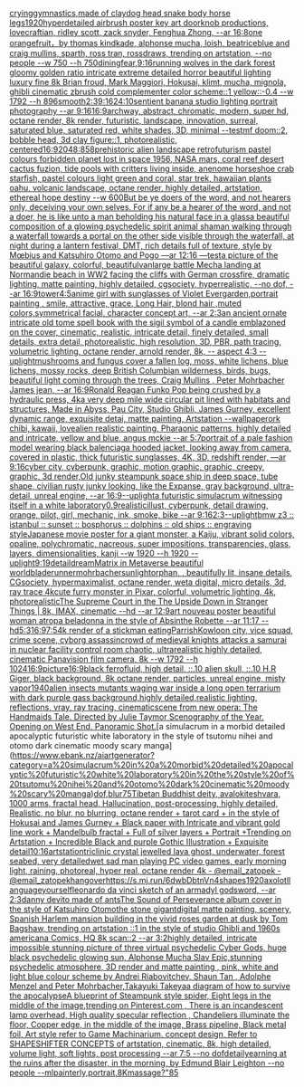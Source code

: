[crying](https://www.ebank.nz/aiartgenerator?category=crying)[gymnastics,made of clay](https://www.ebank.nz/aiartgenerator?category=gymnastics%2Cmade%20of%20clay)[dog head snake body horse legs](https://www.ebank.nz/aiartgenerator?category=dog%20head%20snake%20body%20horse%20legs)[1920](https://www.ebank.nz/aiartgenerator?category=1920)[hyperdetailed airbrush poster key art doorknob productions, lovecraftian, ridley scott, zack snyder, Fenghua Zhong, --ar 16:8](https://www.ebank.nz/aiartgenerator?category=hyperdetailed%20airbrush%20poster%20key%20art%20doorknob%20productions%2C%20lovecraftian%2C%20ridley%20scott%2C%20zack%20snyder%2C%20Fenghua%20Zhong%2C%20--ar%2016%3A8)[one orangefruit，by thomas kindkade, alphonse mucha, loish, beatriceblue and craig mullins, sparth, ross tran, rossdraws, trending on artstation, --no people --w 750 --h 750](https://www.ebank.nz/aiartgenerator?category=one%20orangefruit%EF%BC%8Cby%20thomas%20kindkade%2C%20alphonse%20mucha%2C%20loish%2C%20beatriceblue%20and%20craig%20mullins%2C%20sparth%2C%20ross%20tran%2C%20rossdraws%2C%20trending%20on%20artstation%2C%20--no%20people%20--w%20750%20--h%20750)[dining](https://www.ebank.nz/aiartgenerator?category=dining)[fear,](https://www.ebank.nz/aiartgenerator?category=fear%2C)[9:16](https://www.ebank.nz/aiartgenerator?category=9%3A16)[running wolves in the dark forest gloomy golden ratio intricate extreme detailed horror beautiful lighting luxury fine 8k Brian froud, Mark Maggiori, Hokusai, klimt, mucha, mignola, ghibli cinematic zbrush cold complementer color scheme::1 yellow::-0.4 --w 1792 --h 896](https://www.ebank.nz/aiartgenerator?category=running%20wolves%20in%20the%20dark%20forest%20gloomy%20golden%20ratio%20intricate%20extreme%20detailed%20horror%20beautiful%20lighting%20luxury%20fine%208k%20Brian%20froud%2C%20Mark%20Maggiori%2C%20Hokusai%2C%20klimt%2C%20mucha%2C%20mignola%2C%20ghibli%20cinematic%20zbrush%20cold%20complementer%20color%20scheme%3A%3A1%20yellow%3A%3A-0.4%20--w%201792%20--h%20896)[smooth](https://www.ebank.nz/aiartgenerator?category=smooth)[2:3](https://www.ebank.nz/aiartgenerator?category=2%3A3)[9:16](https://www.ebank.nz/aiartgenerator?category=9%3A16)[24:10](https://www.ebank.nz/aiartgenerator?category=24%3A10)[sentient banana studio lighting portrait photography --ar 9:16](https://www.ebank.nz/aiartgenerator?category=sentient%20banana%20studio%20lighting%20portrait%20photography%20--ar%209%3A16)[16:9](https://www.ebank.nz/aiartgenerator?category=16%3A9)[archway, abstract, chromatic, modern, super hd, octane render, 8k render, futuristic, landscape, innovation, surreal, saturated blue, saturated red, white shades, 3D, minimal --test](https://www.ebank.nz/aiartgenerator?category=archway%2C%20abstract%2C%20chromatic%2C%20modern%2C%20super%20hd%2C%20octane%20render%2C%208k%20render%2C%20futuristic%2C%20landscape%2C%20innovation%2C%20surreal%2C%20saturated%20blue%2C%20saturated%20red%2C%20white%20shades%2C%203D%2C%20minimal%20--test)[mf doom::2, bobble head, 3d clay figure::1, photorealistic, centered](https://www.ebank.nz/aiartgenerator?category=mf%20doom%3A%3A2%2C%20bobble%20head%2C%203d%20clay%20figure%3A%3A1%2C%20photorealistic%2C%20centered)[16:9](https://www.ebank.nz/aiartgenerator?category=16%3A9)[2048:858](https://www.ebank.nz/aiartgenerator?category=2048%3A858)[prehistoric alien landscape retrofuturism pastel colours forbidden planet lost in space 1956, NASA mars, coral reef desert cactus fuzion, tide pools with critters living inside, anenome horseshoe crab starfish, pastel colours light green and coral, star trek, hawaiian plants oahu, volcanic landscape, octane render, highly detailed, artstation, ethereal hope destiny --w 600](https://www.ebank.nz/aiartgenerator?category=prehistoric%20alien%20landscape%20retrofuturism%20pastel%20colours%20forbidden%20planet%20lost%20in%20space%201956%2C%20NASA%20mars%2C%20coral%20reef%20desert%20cactus%20fuzion%2C%20tide%20pools%20with%20critters%20living%20inside%2C%20anenome%20horseshoe%20crab%20starfish%2C%20pastel%20colours%20light%20green%20and%20coral%2C%20star%20trek%2C%20hawaiian%20plants%20oahu%2C%20volcanic%20landscape%2C%20octane%20render%2C%20highly%20detailed%2C%20artstation%2C%20ethereal%20hope%20destiny%20--w%20600)[But be ye doers of the word, and not hearers only, deceiving your own selves.  For if any be a hearer of the word, and not a doer, he is like unto a man beholding his natural face in a glass](https://www.ebank.nz/aiartgenerator?category=But%20be%20ye%20doers%20of%20the%20word%2C%20and%20not%20hearers%20only%2C%20deceiving%20your%20own%20selves.%20%20For%20if%20any%20be%20a%20hearer%20of%20the%20word%2C%20and%20not%20a%20doer%2C%20he%20is%20like%20unto%20a%20man%20beholding%20his%20natural%20face%20in%20a%20glass)[a beautiful composition of a glowing psychedelic spirit animal shaman walking through a waterfall towards a portal on the other side visible through the waterfall, at night during a lantern festival, DMT,  rich details full of texture, style by Mœbius and Katsuhiro Otomo and Pogo —ar 12:16 —test](https://www.ebank.nz/aiartgenerator?category=a%20beautiful%20composition%20of%20a%20glowing%20psychedelic%20spirit%20animal%20shaman%20walking%20through%20a%20waterfall%20towards%20a%20portal%20on%20the%20other%20side%20visible%20through%20the%20waterfall%2C%20at%20night%20during%20a%20lantern%20festival%2C%20DMT%2C%20%20rich%20details%20full%20of%20texture%2C%20style%20by%20M%C5%93bius%20and%20Katsuhiro%20Otomo%20and%20Pogo%20%E2%80%94ar%2012%3A16%20%E2%80%94test)[a picture of the beautiful galaxy, colorful, beautiful](https://www.ebank.nz/aiartgenerator?category=a%20picture%20of%20the%20beautiful%20galaxy%2C%20colorful%2C%20beautiful)[van](https://www.ebank.nz/aiartgenerator?category=van)[large battle Mecha landing at Normandie beach in WW2 facing the cliffs with German crossfire, dramatic lighting, matte painting, highly detailed, cgsociety, hyperrealistic, --no dof, --ar 16:9](https://www.ebank.nz/aiartgenerator?category=large%20battle%20Mecha%20landing%20at%20Normandie%20beach%20in%20WW2%20facing%20the%20cliffs%20with%20German%20crossfire%2C%20dramatic%20lighting%2C%20matte%20painting%2C%20highly%20detailed%2C%20cgsociety%2C%20hyperrealistic%2C%20--no%20dof%2C%20--ar%2016%3A9)[tower](https://www.ebank.nz/aiartgenerator?category=tower)[4:5](https://www.ebank.nz/aiartgenerator?category=4%3A5)[anime girl with sunglasses of Violet Evergarden,portrait painting , smile, attractive, grace, Long Hair, blond hair ,muted colors,symmetrical facial, character concept art, --ar 2:3](https://www.ebank.nz/aiartgenerator?category=anime%20girl%20with%20sunglasses%20of%20Violet%20Evergarden%2Cportrait%20painting%20%2C%20smile%2C%20attractive%2C%20grace%2C%20Long%20Hair%2C%20blond%20hair%20%2Cmuted%20colors%2Csymmetrical%20facial%2C%20character%20concept%20art%2C%20--ar%202%3A3)[an ancient ornate intricate old tome spell book with the sigil symbol of a candle emblazoned on the cover, cinematic, realistic, intricate detail, finely detailed, small details, extra detail, photorealistic, high resolution, 3D, PBR, path tracing, volumetric lighting, octane render, arnold render, 8k, -- aspect 4:3 --uplight](https://www.ebank.nz/aiartgenerator?category=an%20ancient%20ornate%20intricate%20old%20tome%20spell%20book%20with%20the%20sigil%20symbol%20of%20a%20candle%20emblazoned%20on%20the%20cover%2C%20cinematic%2C%20realistic%2C%20intricate%20detail%2C%20finely%20detailed%2C%20small%20details%2C%20extra%20detail%2C%20photorealistic%2C%20high%20resolution%2C%203D%2C%20PBR%2C%20path%20tracing%2C%20volumetric%20lighting%2C%20octane%20render%2C%20arnold%20render%2C%208k%2C%20--%20aspect%204%3A3%20--uplight)[mushrooms and fungus cover a fallen log, moss, white lichens,  blue lichens,  mossy rocks, deep British Columbian wilderness, birds, bugs, beautiful light coming through the trees, Craig Mullins  , Peter Mohrbacher  James jean,  --ar 16:9](https://www.ebank.nz/aiartgenerator?category=mushrooms%20and%20fungus%20cover%20a%20fallen%20log%2C%20moss%2C%20white%20lichens%2C%20%20blue%20lichens%2C%20%20mossy%20rocks%2C%20deep%20British%20Columbian%20wilderness%2C%20birds%2C%20bugs%2C%20beautiful%20light%20coming%20through%20the%20trees%2C%20Craig%20Mullins%20%20%2C%20Peter%20Mohrbacher%20%20James%20jean%2C%20%20--ar%2016%3A9)[Ronald Reagan Funko Pop being crushed by a hydraulic press, 4k](https://www.ebank.nz/aiartgenerator?category=Ronald%20Reagan%20Funko%20Pop%20being%20crushed%20by%20a%20hydraulic%20press%2C%204k)[a very deep mile wide circular pit lined with habitats and structures, Made in Abyss, Pau City, Studio Ghibli, James Gurney, excellent dynamic range, exquisite detai, matte painting, Artstation --wallpaper](https://www.ebank.nz/aiartgenerator?category=a%20very%20deep%20mile%20wide%20circular%20pit%20lined%20with%20habitats%20and%20structures%2C%20Made%20in%20Abyss%2C%20Pau%20City%2C%20Studio%20Ghibli%2C%20James%20Gurney%2C%20excellent%20dynamic%20range%2C%20exquisite%20detai%2C%20matte%20painting%2C%20Artstation%20--wallpaper)[ork chibi, kawaii, love](https://www.ebank.nz/aiartgenerator?category=ork%20chibi%2C%20kawaii%2C%20love)[alien realistic painting, Pharaonic patterns, highly detailed and intricate, yellow and blue, angus mckie --ar 5:7](https://www.ebank.nz/aiartgenerator?category=alien%20realistic%20painting%2C%20Pharaonic%20patterns%2C%20highly%20detailed%20and%20intricate%2C%20yellow%20and%20blue%2C%20angus%20mckie%20--ar%205%3A7)[portrait of a pale fashion model wearing black balenciaga hooded jacket, looking away from camera, covered in plastic, thick futuristic sunglasses, 4K, 3D, redshift render, —ar 9:16](https://www.ebank.nz/aiartgenerator?category=portrait%20of%20a%20pale%20fashion%20model%20wearing%20black%20balenciaga%20hooded%20jacket%2C%20looking%20away%20from%20camera%2C%20covered%20in%20plastic%2C%20thick%20futuristic%20sunglasses%2C%204K%2C%203D%2C%20redshift%20render%2C%20%E2%80%94ar%209%3A16)[cyber city, cyberpunk, graphic,  motion graphic, graphic,  creepy, graphic, 3d render,](https://www.ebank.nz/aiartgenerator?category=cyber%20city%2C%20cyberpunk%2C%20graphic%2C%20%20motion%20graphic%2C%20graphic%2C%20%20creepy%2C%20graphic%2C%203d%20render%2C)[Old junky steampunk space ship in deep space, tube shape, civilian rusty junky looking, like the Expanse, gray background, ultra-detail, unreal engine, --ar 16:9](https://www.ebank.nz/aiartgenerator?category=Old%20junky%20steampunk%20space%20ship%20in%20deep%20space%2C%20tube%20shape%2C%20civilian%20rusty%20junky%20looking%2C%20like%20the%20Expanse%2C%20gray%20background%2C%20ultra-detail%2C%20unreal%20engine%2C%20--ar%2016%3A9)[--uplight](https://www.ebank.nz/aiartgenerator?category=--uplight)[a futuristic simulacrum witnessing itself in a white laboratory](https://www.ebank.nz/aiartgenerator?category=a%20futuristic%20simulacrum%20witnessing%20itself%20in%20a%20white%20laboratory)[0.9](https://www.ebank.nz/aiartgenerator?category=0.9)[realistic](https://www.ebank.nz/aiartgenerator?category=realistic)[illust, cyberpunk, detail drawing, orange, pilot, girl, mechanic, ink, smoke, bike --ar 9:16](https://www.ebank.nz/aiartgenerator?category=illust%2C%20cyberpunk%2C%20detail%20drawing%2C%20orange%2C%20pilot%2C%20girl%2C%20mechanic%2C%20ink%2C%20smoke%2C%20bike%20--ar%209%3A16)[2:3](https://www.ebank.nz/aiartgenerator?category=2%3A3)[--uplight](https://www.ebank.nz/aiartgenerator?category=--uplight)[bmw z3 :: istanbul :: sunset :: bosphorus :: dolphins :: old ships :: engraving style](https://www.ebank.nz/aiartgenerator?category=bmw%20z3%20%3A%3A%20istanbul%20%3A%3A%20sunset%20%3A%3A%20bosphorus%20%3A%3A%20dolphins%20%3A%3A%20old%20ships%20%3A%3A%20engraving%20style)[Japanese movie poster for a giant monster, a Kaiju, vibrant solid colors, opaline, polychromatic, nacreous, super impositions, transparencies, glass, layers, dimensionalities, kanji --w 1920 --h 1920 --uplight](https://www.ebank.nz/aiartgenerator?category=Japanese%20movie%20poster%20for%20a%20giant%20monster%2C%20a%20Kaiju%2C%20vibrant%20solid%20colors%2C%20opaline%2C%20polychromatic%2C%20nacreous%2C%20super%20impositions%2C%20transparencies%2C%20glass%2C%20layers%2C%20dimensionalities%2C%20kanji%20--w%201920%20--h%201920%20--uplight)[9:19](https://www.ebank.nz/aiartgenerator?category=9%3A19)[detail](https://www.ebank.nz/aiartgenerator?category=detail)[dream](https://www.ebank.nz/aiartgenerator?category=dream)[Matrix in Metaverse beautiful world](https://www.ebank.nz/aiartgenerator?category=Matrix%20in%20Metaverse%20beautiful%20world)[bladerunner](https://www.ebank.nz/aiartgenerator?category=bladerunner)[mohrbacher](https://www.ebank.nz/aiartgenerator?category=mohrbacher)[sunlight](https://www.ebank.nz/aiartgenerator?category=sunlight)[orphan, , beautifully lit, insane details, CGsociety, hypermaximalist, octane render, weta digital, micro details, 3d, ray trace 4k](https://www.ebank.nz/aiartgenerator?category=orphan%2C%20%2C%20beautifully%20lit%2C%20insane%20details%2C%20CGsociety%2C%20hypermaximalist%2C%20octane%20render%2C%20weta%20digital%2C%20micro%20details%2C%203d%2C%20ray%20trace%204k)[cute furry monster in Pixar, colorful, volumetric lighting, 4k, photorealistic](https://www.ebank.nz/aiartgenerator?category=cute%20furry%20monster%20in%20Pixar%2C%20colorful%2C%20volumetric%20lighting%2C%204k%2C%20photorealistic)[The Supreme Court in the The Upside Down in Stranger Things | 8k, IMAX, cinematic --hd --ar 12:9](https://www.ebank.nz/aiartgenerator?category=The%20Supreme%20Court%20in%20the%20The%20Upside%20Down%20in%20Stranger%20Things%20%7C%208k%2C%20IMAX%2C%20cinematic%20--hd%20--ar%2012%3A9)[art nouveau poster beautiful woman atropa beladonna in the style of Absinthe Robette --ar 11:17 --hd](https://www.ebank.nz/aiartgenerator?category=art%20nouveau%20poster%20beautiful%20woman%20atropa%20beladonna%20in%20the%20style%20of%20Absinthe%20Robette%20--ar%2011%3A17%20--hd)[5:3](https://www.ebank.nz/aiartgenerator?category=5%3A3)[16:9](https://www.ebank.nz/aiartgenerator?category=16%3A9)[7:5](https://www.ebank.nz/aiartgenerator?category=7%3A5)[4k render of a stickman eating](https://www.ebank.nz/aiartgenerator?category=4k%20render%20of%20a%20stickman%20eating)[Parrish](https://www.ebank.nz/aiartgenerator?category=Parrish)[Kowloon city, vice squad, crime scene, cyborg assassin](https://www.ebank.nz/aiartgenerator?category=Kowloon%20city%2C%20vice%20squad%2C%20crime%20scene%2C%20cyborg%20assassin)[crowd of medieval knights attacks a samurai in nuclear facility control room chaotic, ultrarealistic highly detailed, cinematic Panavision film camera, 8k --w 1792 --h 1024](https://www.ebank.nz/aiartgenerator?category=crowd%20of%20medieval%20knights%20attacks%20a%20samurai%20in%20nuclear%20facility%20control%20room%20chaotic%2C%20ultrarealistic%20highly%20detailed%2C%20cinematic%20Panavision%20film%20camera%2C%208k%20--w%201792%20--h%201024)[16:9](https://www.ebank.nz/aiartgenerator?category=16%3A9)[picture](https://www.ebank.nz/aiartgenerator?category=picture)[16:9](https://www.ebank.nz/aiartgenerator?category=16%3A9)[black ferrofluid, high detail, ::.10 alien skull, ::.10 H.R Giger, black background, 8k octane render, particles, unreal engine, misty vapor](https://www.ebank.nz/aiartgenerator?category=black%20ferrofluid%2C%20high%20detail%2C%20%3A%3A.10%20alien%20skull%2C%20%3A%3A.10%20H.R%20Giger%2C%20black%20background%2C%208k%20octane%20render%2C%20particles%2C%20unreal%20engine%2C%20misty%20vapor)[1940](https://www.ebank.nz/aiartgenerator?category=1940)[alien insects mutants waging war inside a long open terrarium with dark purple gass background,highly detailed,realistic lighting, reflections, vray, ray tracing, cinematic](https://www.ebank.nz/aiartgenerator?category=alien%20insects%20mutants%20waging%20war%20inside%20a%20long%20open%20terrarium%20with%20dark%20purple%20gass%20background%2Chighly%20detailed%2Crealistic%20lighting%2C%20reflections%2C%20vray%2C%20ray%20tracing%2C%20cinematic)[scene from new opera: The Handmaids Tale. Directed by Julie Taymor Scenography of the Year. Opening on West End. Panoramic Shot.](https://www.ebank.nz/aiartgenerator?category=scene%20from%20new%20opera%3A%20The%20Handmaids%20Tale.%20Directed%20by%20Julie%20Taymor%20Scenography%20of%20the%20Year.%20Opening%20on%20West%20End.%20Panoramic%20Shot.)[a simulacrum in a morbid detailed apocalyptic futuristic white laboratory in the style of tsutomu nihei and otomo dark cinematic moody scary manga](https://www.ebank.nz/aiartgenerator?category=a%20simulacrum%20in%20a%20morbid%20detailed%20apocalyptic%20futuristic%20white%20laboratory%20in%20the%20style%20of%20tsutomu%20nihei%20and%20otomo%20dark%20cinematic%20moody%20scary%20manga)[dof,blur](https://www.ebank.nz/aiartgenerator?category=dof%2Cblur)[75](https://www.ebank.nz/aiartgenerator?category=75)[Tibetan Buddhist deity, avalokiteshvara, 1000 arms, fractal head, Hallucination, post-processing, highly detailed, Realistic, no blur, no blurring, octane render + tarot card + in the style of Hokusai and James Gurney + Black paper with Intricate and vibrant gold line work + Mandelbulb fractal + Full of silver layers + Portrait +Trending on Artstation + Incredible Black and purple Gothic Illustration + Exquisite detail](https://www.ebank.nz/aiartgenerator?category=Tibetan%20Buddhist%20deity%2C%20avalokiteshvara%2C%201000%20arms%2C%20fractal%20head%2C%20Hallucination%2C%20post-processing%2C%20highly%20detailed%2C%20Realistic%2C%20no%20blur%2C%20no%20blurring%2C%20octane%20render%20%2B%20tarot%20card%20%2B%20in%20the%20style%20of%20Hokusai%20and%20James%20Gurney%20%2B%20Black%20paper%20with%20Intricate%20and%20vibrant%20gold%20line%20work%20%2B%20Mandelbulb%20fractal%20%2B%20Full%20of%20silver%20layers%20%2B%20Portrait%20%2BTrending%20on%20Artstation%20%2B%20Incredible%20Black%20and%20purple%20Gothic%20Illustration%20%2B%20Exquisite%20detail)[10:16](https://www.ebank.nz/aiartgenerator?category=10%3A16)[artstation](https://www.ebank.nz/aiartgenerator?category=artstation)[triclinic crystal jewelled lava ghost, underwater, forest seabed, very detailed](https://www.ebank.nz/aiartgenerator?category=triclinic%20crystal%20jewelled%20lava%20ghost%2C%20underwater%2C%20forest%20seabed%2C%20very%20detailed)[wet sad man playing PC video games, early morning light, raining, photoreal, hyper real, octane render 4k - @email_zatopek - @email_zatopek](https://www.ebank.nz/aiartgenerator?category=wet%20sad%20man%20playing%20PC%20video%20games%2C%20early%20morning%20light%2C%20raining%2C%20photoreal%2C%20hyper%20real%2C%20octane%20render%204k%20-%20%40email_zatopek%20-%20%40email_zatopek)[hangover](https://www.ebank.nz/aiartgenerator?category=hangover)[<https://s.mj.run/6dwbDbtnVn4>](https://www.ebank.nz/aiartgenerator?category=%3Chttps%3A//s.mj.run/6dwbDbtnVn4%3E)[shapes](https://www.ebank.nz/aiartgenerator?category=shapes)[1920](https://www.ebank.nz/aiartgenerator?category=1920)[axolotl](https://www.ebank.nz/aiartgenerator?category=axolotl)[language](https://www.ebank.nz/aiartgenerator?category=language)[yourself](https://www.ebank.nz/aiartgenerator?category=yourself)[leonardo da vinci sketch of an armadyl godsword, --ar 2:3](https://www.ebank.nz/aiartgenerator?category=leonardo%20da%20vinci%20sketch%20of%20an%20armadyl%20godsword%2C%20--ar%202%3A3)[danny devito made of ants](https://www.ebank.nz/aiartgenerator?category=danny%20devito%20made%20of%20ants)[The Sound of Perseverance album cover in the style of Katsuhiro Otomo](https://www.ebank.nz/aiartgenerator?category=The%20Sound%20of%20Perseverance%20album%20cover%20in%20the%20style%20of%20Katsuhiro%20Otomo)[the stone gigant](https://www.ebank.nz/aiartgenerator?category=the%20stone%20gigant)[digital matte painting, scenery, Spanish Harlem mansion building in the vivid roses garden at dusk by Tom Bagshaw, trending on artstation ::1 in the style of studio Ghibli and 1960s americana Comics, HQ 8k scan::2 --ar 3:2](https://www.ebank.nz/aiartgenerator?category=digital%20matte%20painting%2C%20scenery%2C%20Spanish%20Harlem%20mansion%20building%20in%20the%20vivid%20roses%20garden%20at%20dusk%20by%20Tom%20Bagshaw%2C%20trending%20on%20artstation%20%3A%3A1%20in%20the%20style%20of%20studio%20Ghibli%20and%201960s%20americana%20Comics%2C%20HQ%208k%20scan%3A%3A2%20--ar%203%3A2)[highly detailed, intricate impossible stunning picture of three virtual psychedelic Cyber Gods, huge black psychedelic glowing sun, Alphonse Mucha Slav Epic,stunning psychedelic atmosphere, 3D render and matte painting , pink, white and light blue colour scheme by Andrei Riabovitchev, Shaun Tan , Adolphe Menzel and Peter Mohrbacher,Takayuki Takeya](https://www.ebank.nz/aiartgenerator?category=highly%20detailed%2C%20intricate%20impossible%20stunning%20picture%20of%20three%20virtual%20psychedelic%20Cyber%20Gods%2C%20huge%20black%20psychedelic%20glowing%20sun%2C%20Alphonse%20Mucha%20Slav%20Epic%2Cstunning%20psychedelic%20atmosphere%2C%203D%20render%20and%20matte%20painting%20%2C%20pink%2C%20white%20and%20light%20blue%20colour%20scheme%20by%20Andrei%20Riabovitchev%2C%20Shaun%20Tan%20%2C%20Adolphe%20Menzel%20and%20Peter%20Mohrbacher%2CTakayuki%20Takeya)[a diagram of how to survive the apocalypse](https://www.ebank.nz/aiartgenerator?category=a%20diagram%20of%20how%20to%20survive%20the%20apocalypse)[A blueprint of Steampunk style spider,   Eight legs in the middle of the image,trending on Pinterest.com  , There is an incandescent lamp overhead, High quality specular reflection ,  Chandeliers illuminate the floor, Copper  edge, in the middle of the image, Brass pipeline,  Black metal foil,  Art style refer to Game Machinarium.  concept design, Refer to SHAPESHIFTER CONCEPTS  of artstation, cinematic,  8k, high detailed,  volume light,  soft lights,  post processing    --ar 7:5   --no dof](https://www.ebank.nz/aiartgenerator?category=A%20blueprint%20of%20Steampunk%20style%20spider%2C%20%20%20Eight%20legs%20in%20the%20middle%20of%20the%20image%2Ctrending%20on%20Pinterest.com%20%20%2C%20There%20is%20an%20incandescent%20lamp%20overhead%2C%20High%20quality%20specular%20reflection%20%2C%20%20Chandeliers%20illuminate%20the%20floor%2C%20Copper%20%20edge%2C%20in%20the%20middle%20of%20the%20image%2C%20Brass%20pipeline%2C%20%20Black%20metal%20foil%2C%20%20Art%20style%20refer%20to%20Game%20Machinarium.%20%20concept%20design%2C%20Refer%20to%20SHAPESHIFTER%20CONCEPTS%20%20of%20artstation%2C%20cinematic%2C%20%208k%2C%20high%20detailed%2C%20%20volume%20light%2C%20%20soft%20lights%2C%20%20post%20processing%20%20%20%20--ar%207%3A5%20%20%20--no%20dof)[detail](https://www.ebank.nz/aiartgenerator?category=detail)[yearning at the ruins after the disaster, in the morning, by Edmund Blair Leighton --no people --ml](https://www.ebank.nz/aiartgenerator?category=yearning%20at%20the%20ruins%20after%20the%20disaster%2C%20in%20the%20morning%2C%20by%20Edmund%20Blair%20Leighton%20--no%20people%20--ml)[painterly,portrait,8K](https://www.ebank.nz/aiartgenerator?category=painterly%2Cportrait%2C8K)[massage?"](https://www.ebank.nz/aiartgenerator?category=massage%3F%22)[85](https://www.ebank.nz/aiartgenerator?category=85)